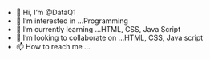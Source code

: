 - 👋 Hi, I’m @DataQ1
- 👀 I’m interested in ...Programming
- 🌱 I’m currently learning ...HTML, CSS, Java Script
- 💞️ I’m looking to collaborate on ...HTML, CSS, Java script
- 📫 How to reach me ...

<!---
DataQ1/DataQ1 is a ✨ special ✨ repository because its `README.md` (this file) appears on your GitHub profile.
You can click the Preview link to take a look at your changes.
--->
